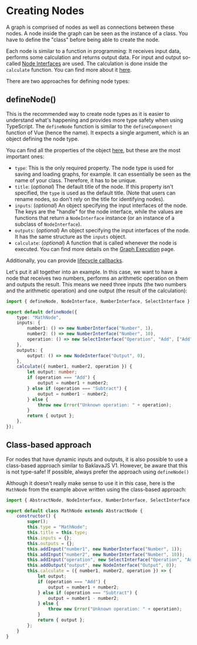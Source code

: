 # Creating Nodes

A graph is comprised of nodes as well as connections between these nodes. A node inside the graph can be seen as the instance of a class.
You have to define the "class" before being able to create the node.

Each node is similar to a function in programming: It receives input data, performs some calculation and returns output data. For input and output so-called [Node Interfaces](./interfaces) are used. The calculation is done inside the `calculate` function. You can find more about it [here](../execution/index).

There are two approaches for defining node types:

## defineNode()

This is the recommended way to create node types as it is easier to understand what's happening and provides more type safety when using TypeScript.
The `defineNode` function is similar to the `defineComponent` function of Vue (hence the name). It expects a single argument, which is an object defining the node type.

You can find all the properties of the object <a href="/api/">here</a>, but these are the most important ones:

-   `type`: This is the only required property. The node type is used for saving and loading graphs, for example. It can essentially be seen as the name of your class. Therefore, it has to be unique.
-   `title`: (_optional_) The default title of the node. If this property isn't specified, the `type` is used as the default title. (Note that users can rename nodes, so don't rely on the title for identifying nodes).
-   `inputs`: (_optional_) An object specifying the input interfaces of the node. The keys are the "handle" for the node interface, while the values are functions that return a `NodeInterface` instance (or an instance of a subclass of `NodeInterface`).
-   `outputs`: (_optional_) An object specifying the input interfaces of the node. It has the same structure as the `inputs` object.
-   `calculate`: (_optional_) A function that is called whenever the node is executed. You can find more details on the [Graph Execution](../execution/index) page.

Additionally, you can provide [lifecycle callbacks](./lifecycle).

Let's put it all together into an example. In this case, we want to have a node that receives two numbers, performs an arithmetic operation on them and outputs the result. This means we need three inputs (the two numbers and the arithmetic operation) and one output (the result of the calculation):

```ts
import { defineNode, NodeInterface, NumberInterface, SelectInterface } from "baklavajs";

export default defineNode({
    type: "MathNode",
    inputs: {
        number1: () => new NumberInterface("Number", 1),
        number2: () => new NumberInterface("Number", 10),
        operation: () => new SelectInterface("Operation", "Add", ["Add", "Subtract"]).setPort(false),
    },
    outputs: {
        output: () => new NodeInterface("Output", 0),
    },
    calculate({ number1, number2, operation }) {
        let output: number;
        if (operation === "Add") {
            output = number1 + number2;
        } else if (operation === "Subtract") {
            output = number1 - number2;
        } else {
            throw new Error("Unknown operation: " + operation);
        }
        return { output };
    },
});
```

## Class-based approach

For nodes that have dynamic inputs and outputs, it is also possible to use a class-based approach similar to BaklavaJS V1.
However, be aware that this is not type-safe! If possible, always prefer the approach using `defineNode()`

Although it doesn't really make sense to use it in this case, here is the `MathNode` from the example above
written using the class-based approach:

```js
import { AbstractNode, NodeInterface, NumberInterface, SelectInterface } from "baklavajs";

export default class MathNode extends AbstractNode {
    constructor() {
        super();
        this.type = "MathNode";
        this.title = this.type;
        this.inputs = {};
        this.outputs = {};
        this.addInput("number1", new NumberInterface("Number", 1));
        this.addInput("number2", new NumberInterface("Number", 10));
        this.addInput("operation", new SelectInterface("Operation", "Add", ["Add", "Subtract"]).setPort(false));
        this.addOutput("output", new NodeInterface("Output", 0));
        this.calculate = ({ number1, number2, operation }) => {
            let output;
            if (operation === "Add") {
                output = number1 + number2;
            } else if (operation === "Subtract") {
                output = number1 - number2;
            } else {
                throw new Error("Unknown operation: " + operation);
            }
            return { output };
        };
    }
}
```
